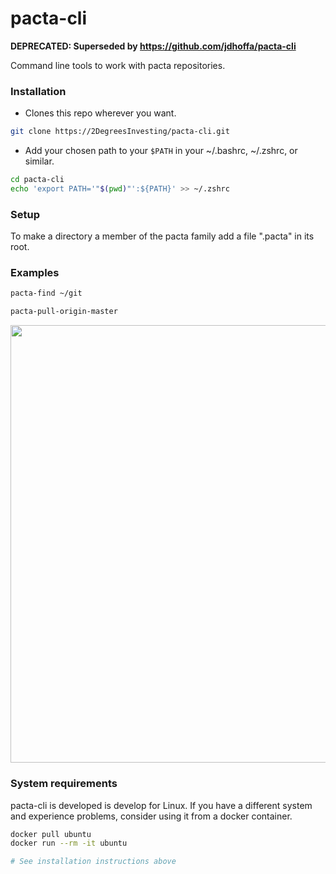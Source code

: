 # pacta-cli

**DEPRECATED: Superseded by https://github.com/jdhoffa/pacta-cli**

Command line tools to work with pacta repositories.

### Installation

* Clones this repo wherever you want.

```bash
git clone https://2DegreesInvesting/pacta-cli.git
```

* Add your chosen path to your `$PATH` in your ~/.bashrc, ~/.zshrc, or similar.

```bash
cd pacta-cli
echo 'export PATH='"$(pwd)"':${PATH}' >> ~/.zshrc
```

### Setup

To make a directory a member of the pacta family add a file ".pacta" in its root.

### Examples

```bash
pacta-find ~/git

pacta-pull-origin-master
```

<img src=http://i.imgur.com/iMh5lHd.png width=700>

### System requirements

pacta-cli is developed is develop for Linux. If you have a different system
and experience problems, consider using it from a docker container.

```bash
docker pull ubuntu
docker run --rm -it ubuntu

# See installation instructions above
```

